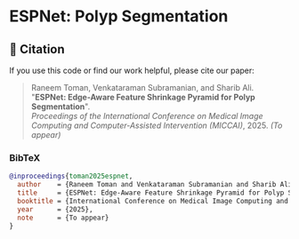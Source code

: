 # ESPNet: Polyp Segmentation

## 📄 Citation

If you use this code or find our work helpful, please cite our paper:

> Raneem Toman, Venkataraman Subramanian, and Sharib Ali.  
> "**ESPNet: Edge-Aware Feature Shrinkage Pyramid for Polyp Segmentation**".  
> *Proceedings of the International Conference on Medical Image Computing and Computer-Assisted Intervention (MICCAI)*, 2025. *(To appear)*

### BibTeX
```bibtex
@inproceedings{toman2025espnet,
  author    = {Raneem Toman and Venkataraman Subramanian and Sharib Ali},
  title     = {ESPNet: Edge-Aware Feature Shrinkage Pyramid for Polyp Segmentation},
  booktitle = {International Conference on Medical Image Computing and Computer-Assisted Intervention (MICCAI)},
  year      = {2025},
  note      = {To appear}
}
